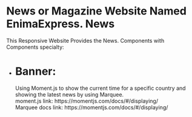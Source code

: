 # News or Magazine Website Named EnimaExpress. News

This Responsive Website Provides the News.
Components with Components specialty:

- <h1>Banner: </h1> Using Moment.js to show the current time for a specific country and showing the latest news by using Marquee.<br>moment.js link: https://momentjs.com/docs/#/displaying/ <br> Marquee docs link: https://momentjs.com/docs/#/displaying/

